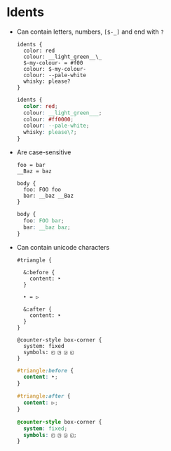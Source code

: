Idents
======

- Can contain letters, numbers, `[$-_]` and end with `?`

  ~~~ lay
  idents {
    color: red
    colour: __light_green__\_
    $-my-colour- = #f00
    colour: $-my-colour-
    colour: --pale-white
    whisky: please?
  }
  ~~~

  ~~~ css
  idents {
    color: red;
    colour: __light_green___;
    colour: #ff0000;
    colour: --pale-white;
    whisky: please\?;
  }
  ~~~

- Are case-sensitive

  ~~~ lay
  foo = bar
  __Baz = baz

  body {
    foo: FOO foo
    bar: __baz __Baz
  }
  ~~~

  ~~~ css
  body {
    foo: FOO bar;
    bar: __baz baz;
  }
  ~~~

- Can contain unicode characters

  ~~~ lay
  #triangle {

    &:before {
      content: ‣
    }

    ‣ = ▷

    &:after {
      content: ‣
    }
  }

  @counter-style box-corner {
    system: fixed
    symbols: ◰ ◳ ◲ ◱
  }
  ~~~

  ~~~ css
  #triangle:before {
    content: ‣;
  }

  #triangle:after {
    content: ▷;
  }

  @counter-style box-corner {
    system: fixed;
    symbols: ◰ ◳ ◲ ◱;
  }
  ~~~
